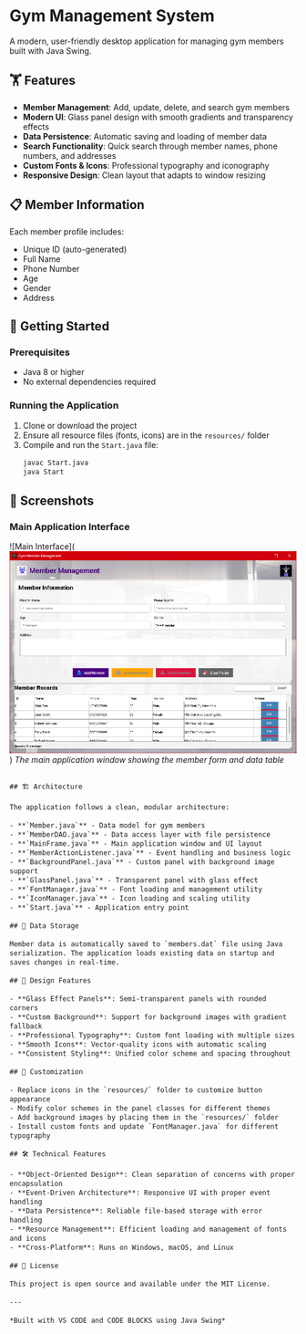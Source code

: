 # Gym Management System

A modern, user-friendly desktop application for managing gym members built with Java Swing.

## 🏋️ Features

- **Member Management**: Add, update, delete, and search gym members
- **Modern UI**: Glass panel design with smooth gradients and transparency effects
- **Data Persistence**: Automatic saving and loading of member data
- **Search Functionality**: Quick search through member names, phone numbers, and addresses
- **Custom Fonts & Icons**: Professional typography and iconography
- **Responsive Design**: Clean layout that adapts to window resizing

## 📋 Member Information

Each member profile includes:
- Unique ID (auto-generated)
- Full Name
- Phone Number
- Age
- Gender
- Address

## 🚀 Getting Started

### Prerequisites
- Java 8 or higher
- No external dependencies required

### Running the Application
1. Clone or download the project
2. Ensure all resource files (fonts, icons) are in the `resources/` folder
3. Compile and run the `Start.java` file:
   ```bash
   javac Start.java
   java Start
   ```

## 📸 Screenshots

### Main Application Interface
![Main Interface](![alt text](image.png))
*The main application window showing the member form and data table*

```

## 🏗️ Architecture

The application follows a clean, modular architecture:

- **`Member.java`** - Data model for gym members
- **`MemberDAO.java`** - Data access layer with file persistence
- **`MainFrame.java`** - Main application window and UI layout
- **`MemberActionListener.java`** - Event handling and business logic
- **`BackgroundPanel.java`** - Custom panel with background image support
- **`GlassPanel.java`** - Transparent panel with glass effect
- **`FontManager.java`** - Font loading and management utility
- **`IconManager.java`** - Icon loading and scaling utility
- **`Start.java`** - Application entry point

## 💾 Data Storage

Member data is automatically saved to `members.dat` file using Java serialization. The application loads existing data on startup and saves changes in real-time.

## 🎨 Design Features

- **Glass Effect Panels**: Semi-transparent panels with rounded corners
- **Custom Background**: Support for background images with gradient fallback
- **Professional Typography**: Custom font loading with multiple sizes
- **Smooth Icons**: Vector-quality icons with automatic scaling
- **Consistent Styling**: Unified color scheme and spacing throughout

## 🔧 Customization

- Replace icons in the `resources/` folder to customize button appearance
- Modify color schemes in the panel classes for different themes
- Add background images by placing them in the `resources/` folder
- Install custom fonts and update `FontManager.java` for different typography

## 🛠️ Technical Features

- **Object-Oriented Design**: Clean separation of concerns with proper encapsulation
- **Event-Driven Architecture**: Responsive UI with proper event handling
- **Data Persistence**: Reliable file-based storage with error handling
- **Resource Management**: Efficient loading and management of fonts and icons
- **Cross-Platform**: Runs on Windows, macOS, and Linux

## 📝 License

This project is open source and available under the MIT License.

---

*Built with VS CODE and CODE BLOCKS using Java Swing*
